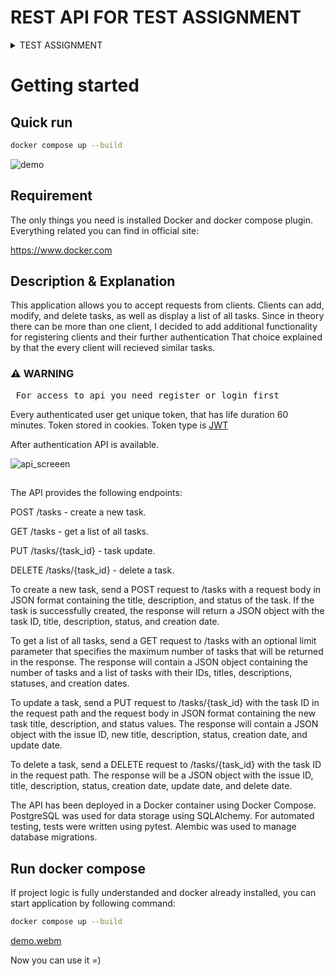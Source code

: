 # REST API FOR TEST ASSIGNMENT

<details>
  <summary> TEST ASSIGNMENT </summary>
  
  <h1>Exercise:</h1>

It is necessary to develop a REST API for task accounting.

Required: Python 3.x, FastAPI, PostgreSQL (using SQLAlchemy) and Docker Compose. You also need to implement autotests (pytest) and migrations (alembic).

<h1>API</h1>

You need to implement the following endpoints:
$${\color{green}POST }$$<pre> /tasks</pre>


Create a new task.

request body:
<pre>
{
     "title": "Prepare Report",
     "description": "Write last quarter sales report",
     status: new
}
</pre>
response body:
<pre>
{
     "id": 1,
     "title": "Prepare Report",
     "description": "Write last quarter sales report",
     "status": "new",
     "created_at": "2023-09-01T12:00:00"
}
  </pre>
$${\color{blue}GET}$$<pre> /tasks </pre>



Get a list of all tasks.

Query parameters:

limit: integer (optional, default=20)

response body:
<pre>
{
     "count": 2,
     "items": [
         {
             "id": 1,
             "title": "Prepare Report",
             "description": "Write last quarter sales report",
             "status": "new",
             "created_at": "2023-09-01T12:00:00"
         },
         {
             "id": 2,
             "title": "Update site",
             "description": "Add news and promotions to homepage",
             "status": "in_progress",
             "created_at": "2023-09-02T10:00:00"
         }
     ]
}
</pre>

$${\color{orange}PUT}$$ <pre> /tasks/{task_id} </pre>


Update task.

request body:

<pre>
{
     "title": "Prepare Report",
     "description": "Write last quarter sales report",
     "status": "done"
}
</pre>

response body:

<pre>
{
     "id": 1,
     "title": "Prepare Report",
     "description": "Write last quarter sales report",
     "status": "done",
     "created_at": "2023-09-01T12:00:00",
     "updated_at": "2023-09-03T09:00:00"
}
</pre>

$${\color{red}DELETE}$$ <pre> /tasks/{task_id}</pre>


Delete task.

response body:

<pre>
{
     "id": 1,
     "title": "Prepare Report",
     "description": "Write last quarter sales report",
     "status": "done",
     "created_at": "2023-09-01T12:00:00",
     "updated_at": "2023-09-03T09:00:00",
     "deleted_at": "2023-09-03T11:00:00"
}
</pre>

<h2>Deployment</h2>

The application needs to be containerized.

Write a Dockerfile that:

downloads a base Python image from Docker Hub
copies the application inside the image
installs the necessary packages and dependencies (PostgreSQL, requirements.txt, etc.)
configures all the necessary components for the application to work
starts the application on port 3000


<h1>Outcome</h1>

On a PC with Docker installed, it should be possible to clone the application source repository.

After running the docker build and docker-compose up commands, the application should respond to API calls at 127.0.0.1:3000. Migrations and autotests should run automatically.
</details>


# Getting started

## Quick run

```sh
docker compose up --build
```
![demo](https://github.com/practicesavedtheworld/RA_for_T/assets/105741091/39f2c0ea-43b5-4f04-b1a9-a84e4e7ff672)


## Requirement 

The only things you need is installed Docker and docker compose plugin.
Everything related you can find in official site:


https://www.docker.com

## Description & Explanation

This application allows you to accept requests from clients. Clients can add, modify, and delete tasks, as well as display a list of all tasks.
Since in theory there can be more than one client, I decided to add additional functionality for registering clients and their further authentication
That choice explained by that the every client will recieved similar tasks.

<h3>&#9888; WARNING</h3>
<pre> For access to api you need register or login first</pre>


Every authenticated user get unique token, that has life duration 60 minutes. Token stored in cookies. Token type is <a href="https://jwt.io/introduction"> JWT</a>

After authentication API is available.

![api_screeen](https://github.com/practicesavedtheworld/RA_for_T/assets/105741091/df5b1f5a-f918-47a3-8b4d-9db70ed58625)

##

The API provides the following endpoints:

POST /tasks - create a new task.

GET /tasks - get a list of all tasks.

PUT /tasks/{task_id} - task update.

DELETE /tasks/{task_id} - delete a task.


To create a new task, send a POST request to /tasks with a request body in JSON format containing the title, description, and status of the task. If the task is successfully created, the response will return a JSON object with the task ID, title, description, status, and creation date.

To get a list of all tasks, send a GET request to /tasks with an optional limit parameter that specifies the maximum number of tasks that will be returned in the response. The response will contain a JSON object containing the number of tasks and a list of tasks with their IDs, titles, descriptions, statuses, and creation dates.

To update a task, send a PUT request to /tasks/{task_id} with the task ID in the request path and the request body in JSON format containing the new task title, description, and status values. The response will contain a JSON object with the issue ID, new title, description, status, creation date, and update date.

To delete a task, send a DELETE request to /tasks/{task_id} with the task ID in the request path. The response will be a JSON object with the issue ID, title, description, status, creation date, update date, and delete date.

The API has been deployed in a Docker container using Docker Compose. PostgreSQL was used for data storage using SQLAlchemy. For automated testing, tests were written using pytest. Alembic was used to manage database migrations.

## Run docker compose

If project logic is fully understanded and docker already installed, you can start application by following command:

```sh
docker compose up --build
```


[demo.webm](https://github.com/practicesavedtheworld/RA_for_T/assets/105741091/631636b0-db08-4d6a-8e45-23a6e83d2c09)

Now you can use it =)















